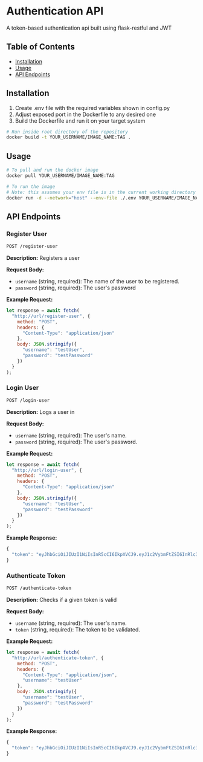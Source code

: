 # Authentication API

A token-based authentication api built using flask-restful and JWT

## Table of Contents
- [Installation](#installation)
- [Usage](#usage)
- [API Endpoints](#api-endpoints)

## Installation
1. Create .env file with the required variables shown in config.py
2. Adjust exposed port in the Dockerfile to any desired one
3. Build the Dockerfile and run it on your target system

```bash
# Run inside root directory of the repository
docker build -t YOUR_USERNAME/IMAGE_NAME:TAG .
```
## Usage

```bash
# To pull and run the docker image
docker pull YOUR_USERNAME/IMAGE_NAME:TAG

# To run the image
# Note: this assumes your env file is in the current working directory
docker run -d --network="host" --env-file ./.env YOUR_USERNAME/IMAGE_NAME:TAG
```

## API Endpoints

### Register User
```bash
POST /register-user
```

**Description:**
Registers a user

**Request Body:**
- `username` (string, required): The name of the user to be registered.
- `password` (string, required): The user's password

**Example Request:**
```javascript
let response = await fetch(
  "http://url/register-user", {
    method: "POST",
    headers: {
      "Content-Type": "application/json"
    },
    body: JSON.stringify({
      "username": "testUser",
      "password": "testPassword"
    })
  }
);
```

### Login User
```bash
POST /login-user
```

**Description:**
Logs a user in

**Request Body:**
- `username` (string, required): The user's name.
- `password` (string, required): The user's password.

**Example Request:**
```javascript
let response = await fetch(
  "http://url/login-user", {
    method: "POST",
    headers: {
      "Content-Type": "application/json"
    },
    body: JSON.stringify({
      "username": "testUser",
      "password": "testPassword"
    })
  }
);
```

**Example Response:**
```javascript
{
  "token": "eyJhbGciOiJIUzI1NiIsInR5cCI6IkpXVCJ9.eyJ1c2VybmFtZSI6InRlc3RVc2VyIiwiaXAiOiI1MC45OC4zOS42MiIsImV4cGlyeVRpbWUiOiIyMDIzLTExLTAzIDA3OjI0OjE1In0.eCREpvQlIN4KPCtax2Nu5bLbr2xIz8LussCSB68c1p8"
}
```

### Authenticate Token
```bash
POST /authenticate-token
```

**Description:**
Checks if a given token is valid

**Request Body:**
- `username` (string, required): The user's name.
- `token` (string, required): The token to be validated.

**Example Request:**
```javascript
let response = await fetch(
  "http://url/authenticate-token", {
    method: "POST",
    headers: {
      "Content-Type": "application/json",
      "username": "testUser"
    },
    body: JSON.stringify({
      "username": "testUser",
      "password": "testPassword"
    })
  }
);
```

**Example Response:**
```javascript
{
  "token": "eyJhbGciOiJIUzI1NiIsInR5cCI6IkpXVCJ9.eyJ1c2VybmFtZSI6InRlc3RVc2VyIiwiaXAiOiI1MC45OC4zOS42MiIsImV4cGlyeVRpbWUiOiIyMDIzLTExLTAzIDA3OjI0OjE1In0.eCREpvQlIN4KPCtax2Nu5bLbr2xIz8LussCSB68c1p8"
}
```


